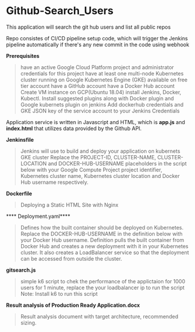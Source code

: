 # Github-Search_Users
This application will search the git hub users and list all public repos

Repo consistes of CI/CD pipeline setup code, which will trigger the Jenkins pipeline automatically if there's any new commit in the code using webhook

**Prerequisites**
   > have an active Google Cloud Platform project and administrator credentials for this project
   > have at least one multi-node Kubernetes cluster running on Google Kubernetes Engine (GKE) available on free tier account
   > have a GitHub account
   > have a Docker Hub account
   > Create VM instance on GCP(Ubuntu 18.04) install Jenkins, Docker, Kubectl.
   > Install suggested plugins along with Docker plugin and Google kubernets plugin on jenkins
   > Add dockerhub credentials and GKE JSON key of the service account to your Jenkins Credentials
    

Application service is written in Javascript and HTML, which is **app.js** and **index.html** that utilizes data provided by the Github API.

**Jenkinsfile**
  > Jenkins will use to build and deploy your application on kubernets GKE cluster
  > Replace the PROJECT-ID, CLUSTER-NAME, CLUSTER-LOCATION and DOCKER-HUB-USERNAME placeholders in the script below with your Google Compute Project project identifier, Kubernetes cluster name, Kubernetes cluster location and Docker Hub username respectively.
  
**Dockerfile**
 > Deploying a Static HTML Site with Nginx
  
**** Deployment.yaml****
  > Defines how the built container should be deployed on Kubernetes. Replace the DOCKER-HUB-USERNAME in the definition below with your Docker Hub username.
  > Definition pulls the built container from Docker Hub and creates a new deployment with it in your Kubernetes cluster. It also creates a LoadBalancer service     so that the deployment can be accessed from outside the cluster.

**gitsearch.js**
  > simple k6 script to chek the performance of the applictaion for 1000 users for 1 minute, replace the your loadbalancer ip to run the script
        Note: Install k6 to run this script 
 
 **Result analysis of Production Ready Application.docx**
  > Result analysis document with target architecture, recommended sizing.


  
  





